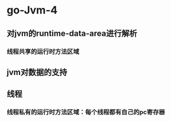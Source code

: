 # go-Jvm-4
## 对jvm的runtime-data-area进行解析
### 线程共享的运行时方法区域
## jvm对数据的支持
## 线程
### 线程私有的运行时方法区域：每个线程都有自己的pc寄存器
